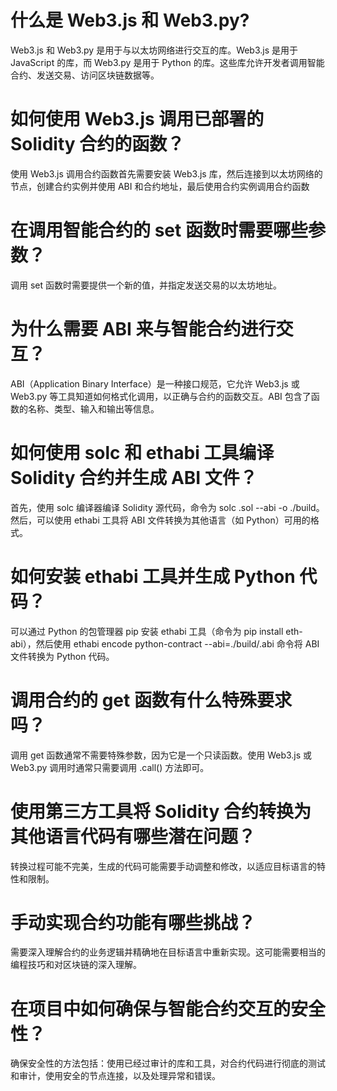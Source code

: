 # 什么是 Web3.js 和 Web3.py?
Web3.js 和 Web3.py 是用于与以太坊网络进行交互的库。Web3.js 是用于 JavaScript 的库，而 Web3.py 是用于 Python 的库。这些库允许开发者调用智能合约、发送交易、访问区块链数据等。

# 如何使用 Web3.js 调用已部署的 Solidity 合约的函数？
使用 Web3.js 调用合约函数首先需要安装 Web3.js 库，然后连接到以太坊网络的节点，创建合约实例并使用 ABI 和合约地址，最后使用合约实例调用合约函数

# 在调用智能合约的 set 函数时需要哪些参数？
调用 set 函数时需要提供一个新的值，并指定发送交易的以太坊地址。

# 为什么需要 ABI 来与智能合约进行交互？
ABI（Application Binary Interface）是一种接口规范，它允许 Web3.js 或 Web3.py 等工具知道如何格式化调用，以正确与合约的函数交互。ABI 包含了函数的名称、类型、输入和输出等信息。

# 如何使用 solc 和 ethabi 工具编译 Solidity 合约并生成 ABI 文件？
首先，使用 solc 编译器编译 Solidity 源代码，命令为 solc <filename>.sol --abi -o ./build。然后，可以使用 ethabi 工具将 ABI 文件转换为其他语言（如 Python）可用的格式。

# 如何安装 ethabi 工具并生成 Python 代码？
可以通过 Python 的包管理器 pip 安装 ethabi 工具（命令为 pip install eth-abi），然后使用 ethabi encode python-contract --abi=./build/<contract-name>.abi 命令将 ABI 文件转换为 Python 代码。

# 调用合约的 get 函数有什么特殊要求吗？
调用 get 函数通常不需要特殊参数，因为它是一个只读函数。使用 Web3.js 或 Web3.py 调用时通常只需要调用 .call() 方法即可。

# 使用第三方工具将 Solidity 合约转换为其他语言代码有哪些潜在问题？
转换过程可能不完美，生成的代码可能需要手动调整和修改，以适应目标语言的特性和限制。

# 手动实现合约功能有哪些挑战？
需要深入理解合约的业务逻辑并精确地在目标语言中重新实现。这可能需要相当的编程技巧和对区块链的深入理解。

# 在项目中如何确保与智能合约交互的安全性？
确保安全性的方法包括：使用已经过审计的库和工具，对合约代码进行彻底的测试和审计，使用安全的节点连接，以及处理异常和错误。
